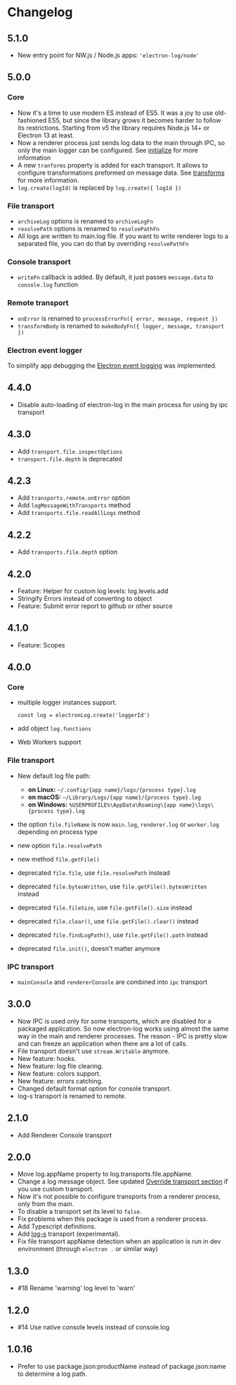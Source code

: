 # Changelog

## 5.1.0

- New entry point for NW.js / Node.js apps: `'electron-log/node'`

## 5.0.0

### Core
 - Now it's a time to use modern ES instead of ES5. It was a joy to use
   old-fashioned ES5, but since the library grows it becomes
   harder to follow its restrictions. Starting from v5 the library
   requires Node.js 14+ or Electron 13 at least.
 - Now a renderer process just sends log data to the main through IPC,
   so only the main logger can be configured. See
   [initialize](docs/initialize.md) for more information
 - A new `tranforms` property is added for each transport. It allows to
   configure transformations preformed on message data. See
   [transforms](docs/extend.md#transforms) for more information.
 - `log.create(logId)` is replaced by `log.create({ logId })`

### File transport
 
 - `archiveLog` options is renamed to `archiveLogFn`
 - `resolvePath` options is renamed to `resolvePathFn`
 - All logs are written to main.log file. If you want to write renderer
   logs to a separated file, you can do that by overriding `resolvePathFn`

### Console transport

 - `writeFn` callback is added. By default, it just passes `message.data` to
   `console.log` function

### Remote transport

 - `onError` is renamed to `processErrorFn({ error, message, request })`
 - `transformBody` is renamed to `makeBodyFn({ logger, message, transport })`

### Electron event logger

To simplify app debugging the 
[Electron event logging](https://github.com/megahertz/electron-log/blob/master/docs/events.md)
was implemented.

## 4.4.0 
 - Disable auto-loading of electron-log in the main process for using by ipc
   transport

## 4.3.0
 - Add `transport.file.inspectOptions`
 - `transport.file.depth` is deprecated

## 4.2.3

 - Add `transports.remote.onError` option
 - Add `logMessageWithTransports` method
 - Add `transports.file.readAllLogs` method

## 4.2.2

 - Add `transports.file.depth` option

## 4.2.0

 - Feature: Helper for custom log levels: log.levels.add
 - Stringify Errors instead of converting to object
 - Feature: Submit error report to github or other source

## 4.1.0

 - Feature: Scopes

## 4.0.0

### Core
 - multiple logger instances support.
 
   `const log = electronLog.create('loggerId')`
   
 - add object `log.functions`
 
 - Web Workers support

### File transport
 - New default log file path:
    - **on Linux:** `~/.config/{app name}/logs/{process type}.log`
    - **on macOS:** `~/Library/Logs/{app name}/{process type}.log`
    - **on Windows:** `%USERPROFILE%\AppData\Roaming\{app name}\logs\{process type}.log`
  
  
 - the option `file.fileName` is now `main.log`, `renderer.log` or `worker.log`
   depending on process type
 - new option `file.resolvePath`
 - new method `file.getFile()`


 - deprecated `file.file`, use `file.resolvePath` instead
 - deprecated `file.bytesWritten`, use `file.getFile().bytesWritten` instead
 - deprecated `file.fileSize`, use `file.getFile().size` instead
 - deprecated `file.clear()`, use `file.getFile().clear()` instead
 - deprecated `file.findLogPath()`, use `file.getFile().path` instead
 - deprecated `file.init()`, doesn't matter anymore

### IPC transport

 - `mainConsole` and `rendererConsole` are combined into `ipc` transport

## 3.0.0
 - Now IPC is used only for some transports, which are disabled for a
   packaged application. So now electron-log works using almost the same
   way in the main and renderer processes. The reason - IPC is pretty slow
   and can freeze an application when there are a lot of calls.
 - File transport doesn't use `stream.Writable` anymore.
 - New feature: hooks.
 - New feature: log file clearing.
 - New feature: colors support.
 - New feature: errors catching.
 - Changed default format option for console transport.
 - log-s transport is renamed to remote.

## 2.1.0
 - Add Renderer Console transport

## 2.0.0
 - Move log.appName property to log.transports.file.appName.
 - Change a log message object.
   See updated [Override transport section](README.md#override-transport) if you
   use custom transport.
 - Now it's not possible to configure transports from a renderer
   process, only from the main.
 - To disable a transport set its level to `false`.
 - Fix problems when this package is used from a renderer process.
 - Add Typescript definitions.
 - Add [log-s](https://github.com/megahertz/log-s) transport
   (experimental).
 - Fix file transport appName detection when an application is run
 in dev environment (through `electron .` or similar way)

## 1.3.0
 - #18 Rename 'warning' log level to 'warn'

## 1.2.0
 - #14 Use native console levels instead of console.log

## 1.0.16
 - Prefer to use package.json:productName instead of package.json:name
 to determine a log path.
